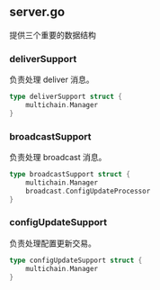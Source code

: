 ## server.go

提供三个重要的数据结构

### deliverSupport

负责处理 deliver 消息。

```go
type deliverSupport struct {
	multichain.Manager
}
```

### broadcastSupport

负责处理 broadcast 消息。

```go
type broadcastSupport struct {
	multichain.Manager
	broadcast.ConfigUpdateProcessor
}
```

### configUpdateSupport

负责处理配置更新交易。

```go
type configUpdateSupport struct {
	multichain.Manager
}
```